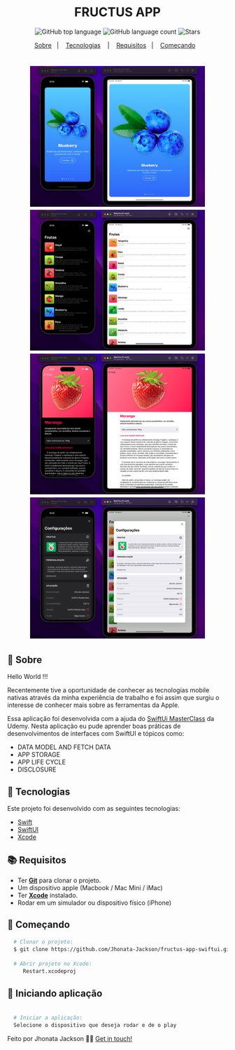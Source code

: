 <h1 align="center">
  FRUCTUS APP
</h1>

<p align="center">
  <img alt="GitHub top language" src="https://img.shields.io/github/languages/top/Jhonata-Jackson/fructus-app-swiftui">
  <img alt="GitHub language count" src="https://img.shields.io/github/languages/count/Jhonata-Jackson/fructus-app-swiftui">
  <img alt="Stars" src="https://img.shields.io/github/stars/Jhonata-Jackson/fructus-app-swiftui">
</p>

<p align="center">
  <a href="#page_with_curl-sobre">Sobre</a>&nbsp;&nbsp;&nbsp;|&nbsp;&nbsp;&nbsp;
  <a href="#hammer-iniciando-mobile">Tecnologias</a>
  &nbsp;&nbsp;&nbsp;|&nbsp;&nbsp;&nbsp;
  <a href="#books-requisitos">Requisitos</a>&nbsp;&nbsp;&nbsp;|&nbsp;&nbsp;&nbsp;
  <a href="#rocket-começando">Começando</a>&nbsp;&nbsp;&nbsp;
</p>

<h1 align="center">
  <img alt="Home" src="./Screenshots/onboard_img.png" width="400" />
  <img alt="Home" src="./Screenshots/fruit_list_img.png" width="400" />
  <img alt="Home" src="./Screenshots/fruit_detail_img.png" width="400" />
  <img alt="Home" src="./Screenshots/settings_screen_img.png" width="400" />
</h1>

## :page_with_curl: Sobre

Hello World !!! 

Recentemente tive a oportunidade de conhecer as tecnologias mobile nativas através da minha experiência de trabalho e foi assim que surgiu o interesse
de conhecer mais sobre as ferramentas da Apple.

Essa aplicação foi desenvolvida com a ajuda do [SwiftUi MasterClass](https://www.udemy.com/course/swiftui-masterclass-course-ios-development-with-swift) da Udemy. Nesta aplicação eu pude aprender boas práticas de desenvolvimentos de interfaces com SwiftUI e tópicos como:

<ul>
    <li>DATA MODEL AND FETCH DATA</li>
    <li>APP STORAGE</li>
    <li>APP LIFE CYCLE</li>
    <li>DISCLOSURE</li>
</ul>

 ## :hammer: Tecnologias

Este projeto foi desenvolvido com as seguintes tecnologias:

- [Swift](https://www.swift.org/documentation/)
- [SwiftUI](https://developer.apple.com/xcode/swiftui/)
- [Xcode](https://developer.apple.com/xcode/)

## :books: Requisitos

- Ter [**Git**](https://git-scm.com/) para clonar o projeto.
- Um dispositivo apple (Macbook / Mac Mini / iMac)
- Ter [**Xcode**](https://developer.apple.com/xcode/) instalado.
- Rodar em um simulador ou dispositivo físico (iPhone)

## :rocket: Começando

```bash
  # Clonar o projeto:
  $ git clone https://github.com/Jhonata-Jackson/fructus-app-swiftui.git

  # Abrir projeto no Xcode:
     Restart.xcodeproj

```

## :iphone: Iniciando aplicação

```bash

  # Iniciar a aplicação:
  Selecione o dispositivo que deseja rodar e de o play
```

Feito por Jhonata Jackson 👋🏻 [Get in touch!](https://www.linkedin.com/in/jhonata-jackson-555929121/)
